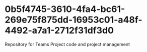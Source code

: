 # 0b5f4745-3610-4fa4-bc61-269e75f875dd-16953c01-a48f-4492-a7a1-2712f31df3d0
Repository for Teams Project code and project management

